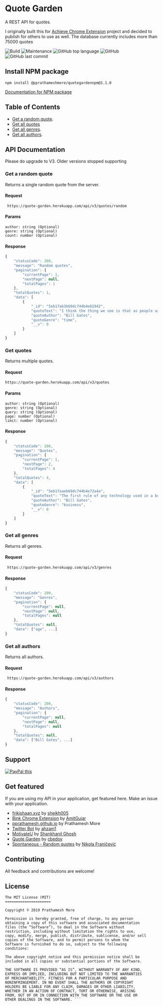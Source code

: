 
# Quote Garden
A REST API for quotes.

I originally built this for [Achieve Chrome Extension](https://github.com/pprathameshmore/Achieve-Chrome-Extension) project and decided to publish for others to use as well. The database currently includes more than 75000 quotes

![Build](https://travis-ci.com/pprathameshmore/QuoteGarden.svg?branch=master)
![Maintenance](https://img.shields.io/maintenance/yes/2020?style=plastic)
![GitHub top language](https://img.shields.io/github/languages/top/pprathameshmore/QuoteGarden?style=plastic)
![GitHub](https://img.shields.io/github/license/pprathameshmore/QuoteGarden?style=plastic)
![GitHub last commit](https://img.shields.io/github/last-commit/pprathameshmore/QuoteGarden?style=plastic)

## Install NPM package
```
npm install @pprathameshmore/quotegardennpm@1.1.0
```
[Documentation for NPM package](https://github.com/pprathameshmore/QuoteGardenNPM)

## Table of Contents

* [Get a random quote](#get-a-random-quote).
* [Get all quotes](#get-quotes)
* [Get all genres](#get-all-genres).
* [Get all authors](#get-all-authors).

## API Documentation

Please do upgrade to V3. Older versions stopped supporting

### Get a random quote

Returns a single random quote from the server.

#### Request

``` https://quote-garden.herokuapp.com/api/v3/quotes/random```

#### Params

```
author: string (Optional)
genre: string (Optional)
count: number (Optional)
```

#### Response

```javascript
{
    "statusCode": 200,
    "message": "Random quotes",
    "pagination": {
        "currentPage": 1,
        "nextPage": null,
        "totalPages": 1
    },
    "totalQuotes": 1,
    "data": [
        {
            "_id": "5eb17ab3b69dc744b4e81942",
            "quoteText": "I think the thing we see is that as people are using video games more, they tend to watch passive TV a bit less. And so using the PC for the Internet, playing video games, is starting to cut into the rather unbelievable amount of time people spend watching TV.",
            "quoteAuthor": "Bill Gates",
            "quoteGenre": "time",
            "__v": 0
        }
    ]
}
```

### Get quotes

Returns multiple quotes.

#### Request

``` https://quote-garden.herokuapp.com/api/v3/quotes ```

#### Params

```
author: string (Optional)
genre: string (Optional)
query: string (Optional)
page: number (Optional)
limit: number (Optional)
```

#### Response

```javascript
{
    "statusCode": 200,
    "message": "Quotes",
    "pagination": {
        "currentPage": 1,
        "nextPage": 2,
        "totalPages": 4
    },
    "totalQuotes": 4,
    "data": [
        {
            "_id": "5eb17aaeb69dc744b4e72a4a",
            "quoteText": "The first rule of any technology used in a business is that automation applied to an efficient operation will magnify the efficiency. The second is that automation applied to an inefficient operation will magnify the inefficiency.",
            "quoteAuthor": "Bill Gates",
            "quoteGenre": "business",
            "__v": 0
        }
    ]
}
```
### Get all genres

Returns all genres.

#### Request

``` https://quote-garden.herokuapp.com/api/v3/genres```

#### Response
```javascript
{
    "statusCode": 200,
    "message": "Genres",
    "pagination": {
        "currentPage": null,
        "nextPage": null,
        "totalPages": null
    },
    "totalQuotes": null,
    "data": ["age", ...]
}
```

### Get all authors

Returns all authors.

#### Request

``` https://quote-garden.herokuapp.com/api/v3/authors```

#### Response
```javascript
{
    "statusCode": 200,
    "message": "Authors",
    "pagination": {
        "currentPage": null,
        "nextPage": null,
        "totalPages": null
    },
    "totalQuotes": null,
    "data": ["Bill Gates", ...]
}
```

## Support

<a href="paypal.me/PrathameshMore" 
target="_blank">
<img src="https://www.paypalobjects.com/en_US/GB/i/btn/btn_donateCC_LG.gif" alt="PayPal this" 
title="PayPal – The safer, easier way to pay online!" border="0" />
</a>


## Get featured
If you are using my API in your application, get featured here.
Make an issue with your application.

- [frikishaan.xyz](https://frikishaan.xyz/) by [sheikh005](https://github.com/sheikh005)
- [Bink Chrome Extension](https://chrome.google.com/webstore/detail/hobnhcjgdhdcmgcjlidgcladgdlbpgba) by [AmitGujar](https://github.com/AmitGujar)
- [pprathamesh.github.io](https://pprathameshmore.github.io/) by Prathamesh More
- [Twitter Bot](https://twitter.com/quotegardenbot) by [ahzam1](https://github.com/ahzam1)
- [MotivateU](https://github.com/Shankhanil/MotivateU) by [Shankhanil Ghosh](https://github.com/Shankhanil)
- [Quote Garden](https://play.google.com/store/apps/details?id=iambedoy.quotegarden) by [cbedoy](https://github.com/cbedoy/QuoteGarden)
- [Spontaneous - Random quotes](https://apps.apple.com/us/app/spontaneous-random-quotes/id1538265374#?platform=iphone) by [Nikola Franičević](https://github.com/FranicevicNikola)

## Contributing

All feedback and contributions are welcome!

## License

``` 
The MIT License (MIT)
=====================

Copyright © 2019 Prathamesh More

Permission is hereby granted, free of charge, to any person
obtaining a copy of this software and associated documentation
files (the “Software”), to deal in the Software without
restriction, including without limitation the rights to use,
copy, modify, merge, publish, distribute, sublicense, and/or sell
copies of the Software, and to permit persons to whom the
Software is furnished to do so, subject to the following
conditions:

The above copyright notice and this permission notice shall be
included in all copies or substantial portions of the Software.

THE SOFTWARE IS PROVIDED “AS IS”, WITHOUT WARRANTY OF ANY KIND,
EXPRESS OR IMPLIED, INCLUDING BUT NOT LIMITED TO THE WARRANTIES
OF MERCHANTABILITY, FITNESS FOR A PARTICULAR PURPOSE AND
NONINFRINGEMENT. IN NO EVENT SHALL THE AUTHORS OR COPYRIGHT
HOLDERS BE LIABLE FOR ANY CLAIM, DAMAGES OR OTHER LIABILITY,
WHETHER IN AN ACTION OF CONTRACT, TORT OR OTHERWISE, ARISING
FROM, OUT OF OR IN CONNECTION WITH THE SOFTWARE OR THE USE OR
OTHER DEALINGS IN THE SOFTWARE. ```

